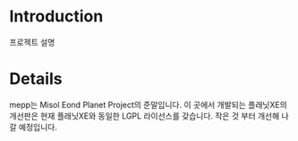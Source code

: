 # Introduction #

프로젝트 설명


# Details #

mepp는 Misol Eond Planet Project의 준말입니다. 이 곳에서 개발되는 플래닛XE의 개선판은 현재 플래닛XE와 동일한 LGPL 라이선스를 갖습니다. 작은 것 부터 개선해 나갈 예정입니다.